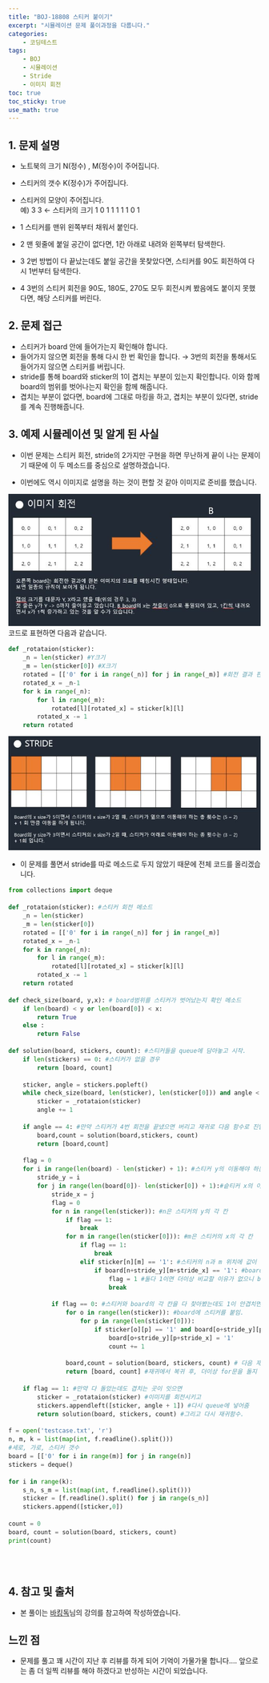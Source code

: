 ```yaml
---
title: "BOJ-18808 스티커 붙이기"
excerpt: "시뮬레이션 문제 풀이과정을 다룹니다."
categories:
    - 코딩테스트
tags:
    - BOJ
    - 시뮬레이션
    - Stride
    - 이미지 회전
toc: true
toc_sticky: true
use_math: true
---
```


## 1. 문제 설명<br/>
* 노트북의 크기 N(정수) , M(정수)이 주어집니다.
* 스티커의 갯수 K(정수)가 주어집니다.<br/>
* 스티커의 모양이 주어집니다.<br/>
예)
3 3 ← 스티커의 크기
1 0 1
1 1 1
1 0 1

* 1 스티커를 맨위 왼쪽부터 채워서 붙인다.
* 2 맨 윗줄에 붙일 공간이 없다면, 1칸 아래로 내려와 왼쪽부터 탐색한다.
* 3 2번 방법이 다 끝났는데도 붙일 공간을 못찾았다면, 스티커를 90도 회전하여 다시 1번부터 탐색한다.
* 4 3번의 스티커 회전을 90도, 180도, 270도 모두 회전시켜 봤음에도 붙이지 못했다면, 해당 스티커를 버린다.

## 2. 문제 접근<br/>
* 스티커가 board 안에 들어가는지 확인해야 합니다.
* 들어가지 않으면 회전을 통해 다시 한 번 확인을 합니다. → 3번의 회전을 통해서도 들어가지 않으면 스티커를 버립니다.
* stride를 통해 board와 sticker의 1이 겹치는 부분이 있는지 확인합니다. 이와 함께 board의 범위를 벗어나는지 확인을 함께 해줍니다.
* 겹치는 부분이 없다면, board에 그대로 마킹을 하고, 겹치는 부분이 있다면, stride를 계속 진행해줍니다.


## 3. 예제 시뮬레이션 및 알게 된 사실
* 이번 문제는 스티커 회전, stride의 2가지만 구현을 하면 무난하게 끝이 나는 문제이기 때문에 이 두 메소드를 중심으로 설명하겠습니다.<br/>

* 이번에도 역시 이미지로 설명을 하는 것이 편할 것 같아 이미지로 준비를 했습니다.

![image1](/assets/images/boj_18808_0.jpg)
<br/>
코드로 표현하면 다음과 같습니다.

```python
def _rotataion(sticker):
    _n = len(sticker) #Y크기
    _m = len(sticker[0]) #X크기
    rotated = [['0' for i in range(_n)] for j in range(_m)] #회전 결과 판을 만듦
    rotated_x = _n-1
    for k in range(_n):
        for l in range(_m):
            rotated[l][rotated_x] = sticker[k][l]
        rotated_x -= 1
    return rotated

```

![image2](/assets/images/boj_18808_1.jpg)

* 이 문제를 풀면서 stride를 따로 메소드로 두지 않았기 때문에 전체 코드를 올리겠습니다.


```python
from collections import deque

def _rotataion(sticker): #스티커 회전 메소드
    _n = len(sticker)
    _m = len(sticker[0])
    rotated = [['0' for i in range(_n)] for j in range(_m)]
    rotated_x = _n-1
    for k in range(_n):
        for l in range(_m):
            rotated[l][rotated_x] = sticker[k][l]
        rotated_x -= 1
    return rotated

def check_size(board, y,x): # board범위를 스티커가 벗어났는지 확인 메소드
    if len(board) < y or len(board[0]) < x:
        return True
    else :
        return False

def solution(board, stickers, count): #스티커들을 queue에 담아놓고 시작.
    if len(stickers) == 0: #스티커가 없을 경우 
        return [board, count]

    sticker, angle = stickers.popleft() 
    while check_size(board, len(sticker), len(sticker[0])) and angle < 4:
        sticker = _rotataion(sticker)
        angle += 1

    if angle == 4: #만약 스티커가 4번 회전을 끝냈으면 버리고 재귀로 다음 함수로 진입.
        board,count = solution(board,stickers, count)
        return [board,count]

    flag = 0
    for i in range(len(board) - len(sticker) + 1): #스티커 y의 이동해야 하는 횟수
        stride_y = i
        for j in range(len(board[0])- len(sticker[0]) + 1):#슽티커 x의 이동해야 하는 횟수
            stride_x = j
            flag = 0
            for n in range(len(sticker)): #n은 스티커의 y의 각 칸
                if flag == 1:
                    break
                for m in range(len(sticker[0])): #m은 스티커의 x의 각 칸
                    if flag == 1:
                        break
                    elif sticker[n][m] == '1': #스티커의 n과 m 위치에 값이 1일 경우
                        if board[n+stride_y][m+stride_x] == '1': #board에도 1인지 확인.
                            flag = 1 #둘다 1이면 더이상 비교할 이유가 없으니 brak
                            break

            if flag == 0: #스티커와 board의 각 칸을 다 찾아봤는데도 1이 안겹치면
                for o in range(len(sticker)): #board에 스티커를 붙임.
                    for p in range(len(sticker[0])):
                        if sticker[o][p] == '1' and board[o+stride_y][p+stride_x] == '0':
                            board[o+stride_y][p+stride_x] = '1'
                            count += 1

                board,count = solution(board, stickers, count) # 다음 재귀로 들어감.
                return [board, count] #재귀에서 복귀 후, 더이상 for문을 돌지 않기 위해 return해줌.

    if flag == 1: #만약 다 돌았는데도 겹치는 곳이 잇으면
        sticker = _rotataion(sticker) #이미지를 회전시키고
        stickers.appendleft([sticker, angle + 1]) #다시 queue에 넣어줌
        return solution(board, stickers, count) #그리고 다시 재귀함수.

f = open('testcase.txt', 'r')
n, m, k = list(map(int, f.readline().split()))
#세로, 가로, 스티커 갯수
board = [['0' for i in range(m)] for j in range(n)]
stickers = deque()

for i in range(k):
    s_n, s_m = list(map(int, f.readline().split()))
    sticker = [f.readline().split() for j in range(s_n)]
    stickers.append([sticker,0])

count = 0
board, count = solution(board, stickers, count)
print(count)
```

<br/>
<br/>

## 4. 참고 및 출처
* 본 풀이는 [바킹독](https://blog.encrypted.gg/948?category=773649)님의 강의를 참고하여 작성하였습니다.<br/>

## 느낀 점
* 문제를 풀고 꽤 시간이 지난 후 리뷰를 하게 되어 기억이 가물가물 합니다.... 앞으로는 좀 더 일찍 리뷰를 해야 하겠다고 반성하는 시간이 되었습니다.